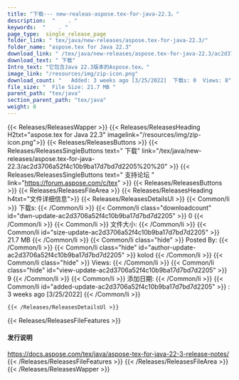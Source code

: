 ```yaml
---
title: "下载--- new-realeas-aspose.tex-for-java-22.3。" 
description:  "    . " 
keywords:  "    . " 
page_type:  single_release_page
folder_link: " tex/java/new-releases/aspose.tex-for-java-22.3/"
folder_name: "aspose.tex for Java 22.3"
download_link: " /tex/java/new-releases/aspose.tex-for-java-22.3/ac2d3706a52f4c10b9ba17d7bd7d2205"
download_text: " 下载"
Intro_text: "它包含Java 22.3版本的Aspose.tex。"
image_link: "/resources/img/zip-icon.png"
download_count: "   Added: 3 weeks ago [3/25/2022]  下载s: 0  Views: 8"
file_size: "  File Size: 21.7 MB "
parent_path: "tex/java"
section_parent_path: "tex/java"
weight: 8
---
```


{{< Releases/ReleasesWapper >}}
  {{< Releases/ReleasesHeading H2txt="aspose.tex for Java 22.3" imagelink="/resources/img/zip-icon.png">}}
  {{< Releases/ReleasesButtons >}}
    {{< Releases/ReleasesSingleButtons text=" 下载" link="/tex/java/new-releases/aspose.tex-for-java-22.3/ac2d3706a52f4c10b9ba17d7bd7d2205%20%20" >}}
    {{< Releases/ReleasesSingleButtons text=" 支持论坛 " link="https://forum.aspose.com/c/tex" >}}
  {{< Releases/ReleasesButtons >}}
  {{< Releases/ReleasesFileArea >}}
    {{< Releases/ReleasesHeading h4txt="文件详细信息">}}
    {{< Releases/ReleasesDetailsUl >}}
            {{< Common/li  >}} 下载s: {{< /Common/li >}} 
      {{< Common/li class="downloadcount" id="dwn-update-ac2d3706a52f4c10b9ba17d7bd7d2205" >}} 0 {{< /Common/li >}} 
      {{< Common/li  >}} 文件大小: {{< /Common/li >}} 
      {{< Common/li id="size-update-ac2d3706a52f4c10b9ba17d7bd7d2205" >}} 21.7 MB {{< /Common/li >}} 
      {{< Common/li  class="hide" >}} Posted By: {{< /Common/li >}} 
      {{< Common/li class="hide" id="author-update-ac2d3706a52f4c10b9ba17d7bd7d2205" >}} kolod {{< /Common/li >}} 
      {{< Common/li class="hide"  >}} Views: {{< /Common/li >}} 
      {{< Common/li class="hide" id="view-update-ac2d3706a52f4c10b9ba17d7bd7d2205" >}} 9 {{< /Common/li >}} 
      {{< Common/li  >}} 添加日期: {{< /Common/li >}} 
      {{< Common/li id="added-update-ac2d3706a52f4c10b9ba17d7bd7d2205" >}} : 3 weeks ago [3/25/2022] {{< /Common/li >}} 

    {{< /Releases/ReleasesDetailsUl >}}

  {{< Releases/ReleasesFileFeatures >}}
      <h4>发行说明</h4><div><a href="https://docs.aspose.com/tex/java/aspose-tex-for-java-22-3-release-notes/">https://docs.aspose.com/tex/java/aspose-tex-for-java-22-3-release-notes/</a></div>
  {{< /Releases/ReleasesFileFeatures >}}
 {{< /Releases/ReleasesFileArea >}}
{{< /Releases/ReleasesWapper >}}


